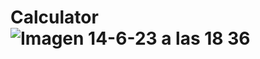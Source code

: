 # Calculator![Imagen 14-6-23 a las 18 36](https://github.com/Abrahambp1994/Calculator/assets/113980154/48ccd3c4-eb45-4aac-b2f3-694b5c633a6f)
